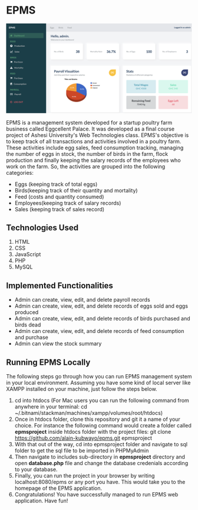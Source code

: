 # EPMS

![Screenshot](EPMS-Screenshot.png)

EPMS is a management system developed for a startup poultry farm business called Eggcellent Palace. It was developed as a final course project of Ashesi University's Web Technologies class. EPMS's objective is to keep track of all transactions and activities involved in a poultry farm. These activities include egg sales, feed consumption tracking, managing the number of eggs in stock, the number of birds in the farm, flock production and finally keeping the salary records of the employees who work on the farm. So, the activities are grouped into the following categories:
* Eggs (keeping track of total eggs)
* Birds(keeping track of their quantity and mortality)
* Feed (costs and quantity consumed)
* Employees(keeping track of salary records)
* Sales (keeping track of sales record)

## Technologies Used
1. HTML
2. CSS
4. JavaScript
5. PHP
6. MySQL

## Implemented Functionalities

* Admin can create, view, edit, and delete payroll records
* Admin can create, view, edit, and delete records of eggs sold and eggs produced
* Admin can create, view, edit, and delete records of birds purchased and birds dead
* Admin can create, view, edit, and delete records of feed consumption and purchase
* Admin can view the stock summary 

## Running EPMS Locally
The following steps go through how you can run EPMS management system in your local environment. Assuming you have some kind of local server like XAMPP installed on your machine, just follow the steps below.
1. cd into htdocs (For Mac users you can run the following command from anywhere in your terminal: cd ~/.bitnami/stackman/machines/xampp/volumes/root/htdocs)
2. Once in htdocs folder, clone this repository and git it a name of your choice. For instance the following command would create a folder called **epmsproject** inside htdocs folder with the project files: git clone https://github.com/alain-kubwayo/epms.git epmsproject
3. With that out of the way, cd into epmsproject folder and navigate to sql folder to get the sql file to be imported in PHPMyAdmin 
4. Then navigate to includes sub-directory in **epmsproject** directory and open **database.php** file and change the database credenials according to your database. 
5. Finally, you can run the project in your browser by writing localhost:8080/epms or any port you have. This would take you to the homepage of the EPMS application.
6. Congratulations! You have successfully managed to run EPMS web application. Have fun!

